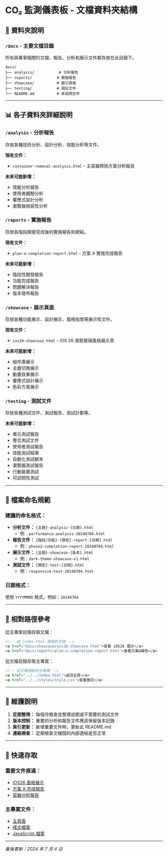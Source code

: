 # CO₂ 監測儀表板 - 文檔資料夾結構

## 📁 資料夾說明

### `/docs` - 主要文檔目錄

所有與專案相關的文檔、報告、分析和展示文件都存放在此目錄下。

```
docs/
├── analysis/           # 分析報告
├── reports/           # 實施報告
├── showcase/          # 展示頁面
├── testing/           # 測試文件
└── README.md          # 本說明文件
```

---

## 📊 各子資料夾詳細說明

### `/analysis` - 分析報告

存放各種技術分析、設計分析、效能分析等文件。

**現有文件：**

-   `container-removal-analysis.html` - 主容器移除方案分析報告

**未來可能新增：**

-   效能分析報告
-   使用者體驗分析
-   響應式設計分析
-   瀏覽器相容性分析

### `/reports` - 實施報告

存放各階段開發完成後的實施報告和總結。

**現有文件：**

-   `plan-a-completion-report.html` - 方案 A 實施完成報告

**未來可能新增：**

-   階段性開發報告
-   功能完成報告
-   問題解決報告
-   版本發布報告

### `/showcase` - 展示頁面

存放各種功能展示、設計展示、風格指南等展示性文件。

**現有文件：**

-   `ios26-showcase.html` - iOS 26 液態玻璃風格展示頁

**未來可能新增：**

-   組件庫展示
-   主題切換展示
-   動畫效果展示
-   響應式設計展示
-   色彩方案展示

### `/testing` - 測試文件

存放各種測試文件、測試報告、測試計劃等。

**未來可能新增：**

-   單元測試報告
-   整合測試文件
-   使用者測試報告
-   效能測試結果
-   自動化測試腳本
-   瀏覽器測試報告
-   行動裝置測試
-   可訪問性測試

---

## 🎯 檔案命名規範

### 建議的命名格式：

-   **分析文件：** `{主題}-analysis-{日期}.html`
    -   例：`performance-analysis-20240704.html`
-   **報告文件：** `{階段/功能}-{類型}-report-{日期}.html`
    -   例：`phase2-completion-report-20240704.html`
-   **展示文件：** `{主題}-showcase-{版本}.html`
    -   例：`dark-theme-showcase-v1.html`
-   **測試文件：** `{類型}-test-{日期}.html`
    -   例：`responsive-test-20240704.html`

### 日期格式：

使用 `YYYYMMDD` 格式，例如：`20240704`

---

## 🔗 相對路徑參考

從主專案目錄存取文檔：

```html
<!-- 從 index.html 連結到文檔 -->
<a href="docs/showcase/ios26-showcase.html">查看 iOS26 展示</a>
<a href="docs/reports/plan-a-completion-report.html">查看方案A報告</a>
```

從文檔目錄存取主專案：

```html
<!-- 從文檔連結回主專案 -->
<a href="../../index.html">返回主頁</a>
<a href="../../styles/style.css">查看樣式</a>
```

---

## 📝 維護說明

1. **定期整理：** 每個月檢查並整理過期或不需要的測試文件
2. **版本控制：** 重要的分析和報告文件應該保留版本記錄
3. **索引更新：** 新增重要文件時，更新此 README.md
4. **連結檢查：** 定期檢查文檔間的內部連結是否正常

---

## 🚀 快速存取

### 重要文件直達：

-   [iOS26 風格展示](showcase/ios26-showcase.html)
-   [方案 A 完成報告](reports/plan-a-completion-report.html)
-   [容器分析報告](analysis/container-removal-analysis.html)

### 主專案文件：

-   [主頁面](../index.html)
-   [樣式檔案](../styles/)
-   [JavaScript 檔案](../javascript/)

---

_最後更新：2024 年 7 月 4 日_
